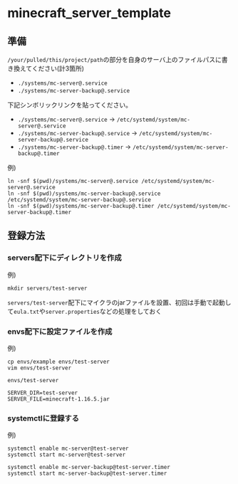 # minecraft_server_template
## 準備
`/your/pulled/this/project/path`の部分を自身のサーバ上のファイルパスに書き換えてください(計3箇所)
* `./systems/mc-server@.service`
* `./systems/mc-server-backup@.service`

下記シンボリックリンクを貼ってください。
* `./systems/mc-server@.service` → `/etc/systemd/system/mc-server@.service`
* `./systems/mc-server-backup@.service` → `/etc/systemd/system/mc-server-backup@.service`
* `./systems/mc-server-backup@.timer` → `/etc/systemd/system/mc-server-backup@.timer`

例)
```
ln -snf $(pwd)/systems/mc-server@.service /etc/systemd/system/mc-server@.service 
ln -snf $(pwd)/systems/mc-server-backup@.service /etc/systemd/system/mc-server-backup@.service 
ln -snf $(pwd)/systems/mc-server-backup@.timer /etc/systemd/system/mc-server-backup@.timer  
```

## 登録方法
### servers配下にディレクトリを作成
例) 
```
mkdir servers/test-server
```
`servers/test-server`配下にマイクラのjarファイルを設置、初回は手動で起動して`eula.txt`や`server.properties`などの処理をしておく

### envs配下に設定ファイルを作成
例)
```
cp envs/example envs/test-server
vim envs/test-server
```
`envs/test-server`
```
SERVER_DIR=test-server
SERVER_FILE=minecraft-1.16.5.jar
```
### systemctlに登録する
例)
```
systemctl enable mc-server@test-server
systemctl start mc-server@test-server

systemctl enable mc-server-backup@test-server.timer
systemctl start mc-server-backup@test-server.timer
```
